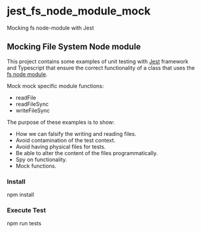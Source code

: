 # jest_fs_node_module_mock
Mocking fs node-module with Jest

## Mocking File System Node module
This project contains some examples of unit testing with [Jest](https://jestjs.io/) framework and Typescript that ensure the correct functionality of a class that uses the [fs node module](https://www.npmjs.com/package/file-system).

Mock mock specific module functions:
- readFile
- readFileSync
- writeFileSync

The purpose of these examples is to show:
- How we can falsify the writing and reading files.
- Avoid contamination of the test context.
- Avoid having physical files for tests.
- Be able to alter the content of the files programmatically.
- Spy on functionality.
- Mock functions.

### Install
npm install

### Execute Test
npm run tests
